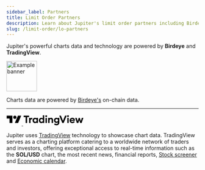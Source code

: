 ```yaml
---
sidebar_label: Partners
title: Limit Order Partners
description: Learn about Jupiter's limit order partners including Birdeye and TradingView.
slug: /limit-order/lo-partners
---
```


<head>
    <title>Limit Order Partners | Jupiter Station</title>
    <meta name="twitter:card" content="summary" />
</head>

Jupiter's powerful charts data and technology are powered by <b>Birdeye</b> and <b>TradingView</b>.

<div style={{ height: 80 }}>
  <a href="https://birdeye.so" target="_blank">
    <img
      src={require('../../img/limit-order/birdeye.png').default}
      alt="Example banner"
      width="80"
      height="80"
    >
    </img>
  </a>
</div>

Charts data are powered by <a href="https://birdeye.so" target="_blank">Birdeye's</a> on-chain data.

<hr/>

<div style={{ height: 40 }}>
  <a href="https://tradingview.com" target="_blank">
    <span className="tv-header__icon">
      <svg width="40" height="30" viewBox="0 0 36 28" xmlns="http://www.w3.org/2000/svg">
        <path d="M14 22H7V11H0V4h14v18zM28 22h-8l7.5-18h8L28 22z" fill="black"></path>
        <circle cx="20" cy="8" r="4" fill="black"></circle>
      </svg>
    </span>
    <span className="tv-header__icon tv-header__logo-text">
      <svg width="160" height="30" viewBox="0 0 147 28" xmlns="http://www.w3.org/2000/svg">
        <path
          d="M4.793 22.024h3.702V7.519h4.843V4.02H0v3.5h4.793v14.504zM13.343 22.024h3.474v-6.06c0-2.105 1.09-3.373 2.74-3.373.582 0 1.039.101 1.571.279V9.345a3.886 3.886 0 00-1.166-.152c-1.42 0-2.713.938-3.145 2.18V9.346h-3.474v12.679zM27.796 22.303c1.75 0 3.068-.888 3.652-1.7v1.42h3.474V9.346h-3.474v1.42c-.584-.811-1.902-1.699-3.652-1.699-3.372 0-5.959 3.043-5.959 6.618 0 3.576 2.587 6.619 5.96 6.619zm.736-3.17c-1.928 0-3.196-1.445-3.196-3.448 0-2.004 1.268-3.45 3.196-3.45 1.927 0 3.195 1.446 3.195 3.45 0 2.003-1.268 3.448-3.195 3.448zM43.193 22.303c1.75 0 3.068-.888 3.651-1.7v1.42h3.474V3.007h-3.474v7.76c-.583-.812-1.901-1.7-3.651-1.7-3.373 0-5.96 3.043-5.96 6.618 0 3.576 2.587 6.619 5.96 6.619zm.735-3.17c-1.927 0-3.195-1.445-3.195-3.448 0-2.004 1.268-3.45 3.195-3.45 1.927 0 3.195 1.446 3.195 3.45 0 2.003-1.268 3.448-3.195 3.448zM55.166 7.412a2.213 2.213 0 002.232-2.206A2.213 2.213 0 0055.166 3a2.224 2.224 0 00-2.206 2.206 2.224 2.224 0 002.206 2.206zm-1.724 14.612h3.474V9.49h-3.474v12.533zM59.998 22.024h3.474v-6.187c0-2.435 1.192-3.601 2.815-3.601 1.445 0 2.232 1.116 2.232 2.941v6.847h3.474v-7.43c0-3.296-1.826-5.528-4.894-5.528-1.649 0-2.942.71-3.627 1.724V9.345h-3.474v12.679zM80.833 18.65c-1.75 0-3.22-1.319-3.22-3.246 0-1.952 1.47-3.246 3.22-3.246 1.75 0 3.22 1.294 3.22 3.246 0 1.927-1.47 3.246-3.22 3.246zm-.406 8.85c3.88 0 6.822-1.978 6.822-6.543V9.268h-3.474v1.42C83.09 9.7 81.72 8.99 80.098 8.99c-3.322 0-5.985 2.84-5.985 6.415 0 3.55 2.663 6.39 5.985 6.39 1.623 0 2.992-.735 3.677-1.673v.862c0 2.029-1.344 3.474-3.398 3.474-1.42 0-2.84-.482-3.956-1.572l-1.902 2.586c1.445 1.395 3.702 2.029 5.908 2.029zM94.594 22.024h3.27L105.32 4.02h-4.057l-5.021 12.501L91.145 4.02h-3.981l7.43 18.004zM108.508 7.266a2.213 2.213 0 002.231-2.206 2.213 2.213 0 00-2.231-2.206c-1.192 0-2.207.988-2.207 2.206 0 1.217 1.015 2.206 2.207 2.206zm-1.725 14.758h3.474V9.345h-3.474v12.679zM119.248 22.303c2.662 0 4.691-1.116 5.883-2.84l-2.587-1.927c-.583.887-1.673 1.597-3.271 1.597-1.673 0-3.169-.938-3.372-2.637h9.483c.076-.533.051-.888.051-1.192 0-4.133-2.916-6.238-6.238-6.238-3.854 0-6.669 2.865-6.669 6.618 0 4.007 2.942 6.619 6.72 6.619zm-3.221-8.165c.33-1.547 1.775-2.207 3.069-2.207 1.293 0 2.561.685 2.865 2.207h-5.934zM138.45 22.024h3.449l4.184-12.679h-3.728l-2.383 8.114-2.587-8.114h-2.662l-2.561 8.114-2.409-8.114h-3.703l4.21 12.679h3.448l2.359-7.202 2.383 7.202z"
          fill="black"
        ></path>
      </svg>
    </span>
  </a>
</div>

Jupiter uses <a href="https://www.tradingview.com/" target="_blank">TradingView</a> technology to showcase chart data. TradingView serves as a charting platform catering to a worldwide network of traders and investors, offering exceptional access to real-time information such as the <b>SOL/USD</b> chart, the most recent news, financial reports, <a href="https://www.tradingview.com/screener/" target="_blank">Stock screener</a> and <a href="https://www.tradingview.com/economic-calendar/" target="_blank">Economic calendar</a>. 

